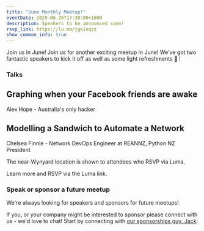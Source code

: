 ```yaml
---
title: "June Monthly Meetup!"
eventDate: 2025-06-26T17:30:00+1000
description: Speakers to be announced soon!
rsvp_link: https://lu.ma/jgxieqzz
show_common_info: true
---
```


​Join us in June!
​Join us for another exciting meetup in June! We've got two fantastic speakers to kick it off as well as some light refreshments 🍕 !

### Talks

## ​Graphing when your Facebook friends are awake
​Alex Hope - Australia's only hacker

## ​Modelling a Sandwich to Automate a Network
​Chelsea Finnie - Network DevOps Engineer at REANNZ, Python NZ President

The near-Wynyard location is shown to attendees who RSVP via Luma.

Learn more and RSVP via the Luma link.

### Speak or sponsor a future meetup
​We're always looking for speakers and sponsors for future meetups!

If you, or your company might be interested to sponsor please connect with us - we'd love to chat! Start by connecting with [our sponsorships guy, Jack](https://www.linkedin.com/in/gdayitsjack/).

